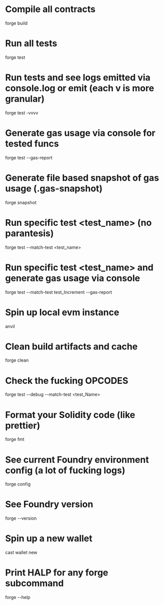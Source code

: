 # Compile all contracts
forge build            

# Run all tests
forge test    

# Run tests and see logs emitted via console.log or emit (each v is more granular)
forge test -vvvv

# Generate gas usage via console for tested funcs
forge test --gas-report

# Generate file based snapshot of gas usage (.gas-snapshot)
forge snapshot

# Run specific test <test_name> (no parantesis)
forge test --match-test <test_name>

# Run specific test <test_name> and generate gas usage via console 
forge test --match-test test_Increment --gas-report

# Spin up local evm instance
anvil

# Clean build artifacts and cache
forge clean

# Check the fucking OPCODES
forge test --debug --match-test <test_Name>

# Format your Solidity code (like prettier)
forge fmt

# See current Foundry environment config (a lot of fucking logs)
forge config

# See Foundry version
forge --version

# Spin up a new wallet
cast wallet new

# Print HALP for any forge subcommand
forge <subcommand> --help